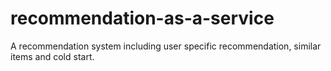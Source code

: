 # recommendation-as-a-service
A recommendation system including user specific recommendation, similar items and cold start.

